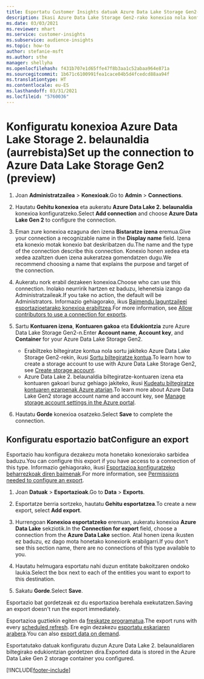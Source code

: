 ```yaml
---
title: Esportatu Customer Insights datuak Azure Data Lake Storage Gen2-ra
description: Ikasi Azure Data Lake Storage Gen2-rako konexioa nola konfiguratu.
ms.date: 03/03/2021
ms.reviewer: mhart
ms.service: customer-insights
ms.subservice: audience-insights
ms.topic: how-to
author: stefanie-msft
ms.author: sthe
manager: shellyha
ms.openlocfilehash: f431b707e1d65ffe47f8b3aa1c52abaa964e871a
ms.sourcegitcommit: 1b671c6100991fea1cace04b5d4fcedcd88aa94f
ms.translationtype: HT
ms.contentlocale: eu-ES
ms.lasthandoff: 03/31/2021
ms.locfileid: "5760036"
---
```

# <a name="set-up-the-connection-to-azure-data-lake-storage-gen2-preview"></a><span data-ttu-id="1d2a9-103">Konfiguratu konexioa Azure Data Lake Storage 2. belaunaldia (aurrebista)</span><span class="sxs-lookup"><span data-stu-id="1d2a9-103">Set up the connection to Azure Data Lake Storage Gen2 (preview)</span></span>

1. <span data-ttu-id="1d2a9-104">Joan **Administratzailea** > **Konexioak**.</span><span class="sxs-lookup"><span data-stu-id="1d2a9-104">Go to **Admin** > **Connections**.</span></span>

1. <span data-ttu-id="1d2a9-105">Hautatu **Gehitu konexioa** eta aukeratu **Azure Data Lake 2. belaunaldia** konexioa konfiguratzeko.</span><span class="sxs-lookup"><span data-stu-id="1d2a9-105">Select **Add connection** and choose **Azure Data Lake Gen 2** to configure the connection.</span></span>

1. <span data-ttu-id="1d2a9-106">Eman zure konexioa ezaguna den izena **Bistaratze izena** eremua.</span><span class="sxs-lookup"><span data-stu-id="1d2a9-106">Give your connection a recognizable name in the **Display name** field.</span></span> <span data-ttu-id="1d2a9-107">Izena eta konexio motak konexio bat deskribatzen du.</span><span class="sxs-lookup"><span data-stu-id="1d2a9-107">The name and the type of the connection describe this connection.</span></span> <span data-ttu-id="1d2a9-108">Konexio honen xedea eta xedea azaltzen duen izena aukeratzea gomendatzen dugu.</span><span class="sxs-lookup"><span data-stu-id="1d2a9-108">We recommend choosing a name that explains the purpose and target of the connection.</span></span>

1. <span data-ttu-id="1d2a9-109">Aukeratu nork erabil dezakeen konexioa.</span><span class="sxs-lookup"><span data-stu-id="1d2a9-109">Choose who can use this connection.</span></span> <span data-ttu-id="1d2a9-110">Inolako neurririk hartzen ez baduzu, lehenetsia izango da Administratzaileak.</span><span class="sxs-lookup"><span data-stu-id="1d2a9-110">If you take no action, the default will be Administrators.</span></span> <span data-ttu-id="1d2a9-111">Informazio gehiagorako, ikus [Baimendu laguntzaileei esportazioetarako konexioa erabiltzea](connections.md#allow-contributors-to-use-a-connection-for-exports).</span><span class="sxs-lookup"><span data-stu-id="1d2a9-111">For more information, see [Allow contributors to use a connection for exports](connections.md#allow-contributors-to-use-a-connection-for-exports).</span></span>

1. <span data-ttu-id="1d2a9-112">Sartu **Kontuaren izena**, **Kontuaren gakoa** eta **Edukiontzia** zure Azure Data Lake Storage Gen2-n.</span><span class="sxs-lookup"><span data-stu-id="1d2a9-112">Enter **Account name**, **Account key**, and **Container** for your Azure Data Lake Storage Gen2.</span></span>
    - <span data-ttu-id="1d2a9-113">Erabiltzeko biltegiratze kontua nola sortu jakiteko Azure Data Lake Storage Gen2-rekin, ikusi [Sortu biltegiratze kontua](/azure/storage/blobs/create-data-lake-storage-account).</span><span class="sxs-lookup"><span data-stu-id="1d2a9-113">To learn how to create a storage account to use with Azure Data Lake Storage Gen2, see [Create storage account](/azure/storage/blobs/create-data-lake-storage-account).</span></span> 
    - <span data-ttu-id="1d2a9-114">Azure Data Lake 2. belaunaldia biltegiratze-kontuaren izena eta kontuaren gakoari buruz gehiago jakiteko, ikusi [Kudeatu biltegiratze kontuaren ezarpenak Azure atarian](/azure/storage/common/storage-account-manage).</span><span class="sxs-lookup"><span data-stu-id="1d2a9-114">To learn more about Azure Data Lake Gen2 storage account name and account key, see [Manage storage account settings in the Azure portal](/azure/storage/common/storage-account-manage).</span></span>

1. <span data-ttu-id="1d2a9-115">Hautatu **Gorde** konexioa osatzeko.</span><span class="sxs-lookup"><span data-stu-id="1d2a9-115">Select **Save** to complete the connection.</span></span> 

## <a name="configure-an-export"></a><span data-ttu-id="1d2a9-116">Konfiguratu esportazio bat</span><span class="sxs-lookup"><span data-stu-id="1d2a9-116">Configure an export</span></span>

<span data-ttu-id="1d2a9-117">Esportazio hau konfigura dezakezu mota honetako konexiorako sarbidea baduzu.</span><span class="sxs-lookup"><span data-stu-id="1d2a9-117">You can configure this export if you have access to a connection of this type.</span></span> <span data-ttu-id="1d2a9-118">Informazio gehiagorako, ikusi [Esportazioa konfiguratzeko beharrezkoak diren baimenak](export-destinations.md#set-up-a-new-export).</span><span class="sxs-lookup"><span data-stu-id="1d2a9-118">For more information, see [Permissions needed to configure an export](export-destinations.md#set-up-a-new-export).</span></span>

1. <span data-ttu-id="1d2a9-119">Joan **Datuak** > **Esportazioak**.</span><span class="sxs-lookup"><span data-stu-id="1d2a9-119">Go to **Data** > **Exports**.</span></span>

1. <span data-ttu-id="1d2a9-120">Esportatze berria sortzeko, hautatu **Gehitu esportatzea**.</span><span class="sxs-lookup"><span data-stu-id="1d2a9-120">To create a new export, select **Add export**.</span></span>

1. <span data-ttu-id="1d2a9-121">Hurrengoan **Konexioa esportatzeko** eremuan, aukeratu konexioa **Azure Data Lake** sekziotik.</span><span class="sxs-lookup"><span data-stu-id="1d2a9-121">In the **Connection for export** field, choose a connection from the **Azure Data Lake** section.</span></span> <span data-ttu-id="1d2a9-122">Atal honen izena ikusten ez baduzu, ez dago mota honetako konexiorik erabilgarri.</span><span class="sxs-lookup"><span data-stu-id="1d2a9-122">If you don't see this section name, there are no connections of this type available to you.</span></span>

1. <span data-ttu-id="1d2a9-123">Hautatu helmugara esportatu nahi duzun entitate bakoitzaren ondoko laukia.</span><span class="sxs-lookup"><span data-stu-id="1d2a9-123">Select the box next to each of the entities you want to export to this destination.</span></span>

1. <span data-ttu-id="1d2a9-124">Sakatu **Gorde**.</span><span class="sxs-lookup"><span data-stu-id="1d2a9-124">Select **Save**.</span></span>

<span data-ttu-id="1d2a9-125">Esportazio bat gordetzeak ez du esportazioa berehala exekutatzen.</span><span class="sxs-lookup"><span data-stu-id="1d2a9-125">Saving an export doesn't run the export immediately.</span></span>

<span data-ttu-id="1d2a9-126">Esportazioa guztiekin egiten da [freskatze programatua](system.md#schedule-tab).</span><span class="sxs-lookup"><span data-stu-id="1d2a9-126">The export runs with every [scheduled refresh](system.md#schedule-tab).</span></span> <span data-ttu-id="1d2a9-127">Ere egin dezakezu [esportatu eskariaren arabera](export-destinations.md#run-exports-on-demand).</span><span class="sxs-lookup"><span data-stu-id="1d2a9-127">You can also [export data on demand](export-destinations.md#run-exports-on-demand).</span></span> 

<span data-ttu-id="1d2a9-128">Esportatutako datuak konfiguratu duzun Azure Data Lake 2. belaunaldiaren biltegirako edukiontzian gordetzen dira.</span><span class="sxs-lookup"><span data-stu-id="1d2a9-128">Exported data is stored in the Azure Data Lake Gen 2 storage container you configured.</span></span> 

[!INCLUDE[footer-include](../includes/footer-banner.md)]
